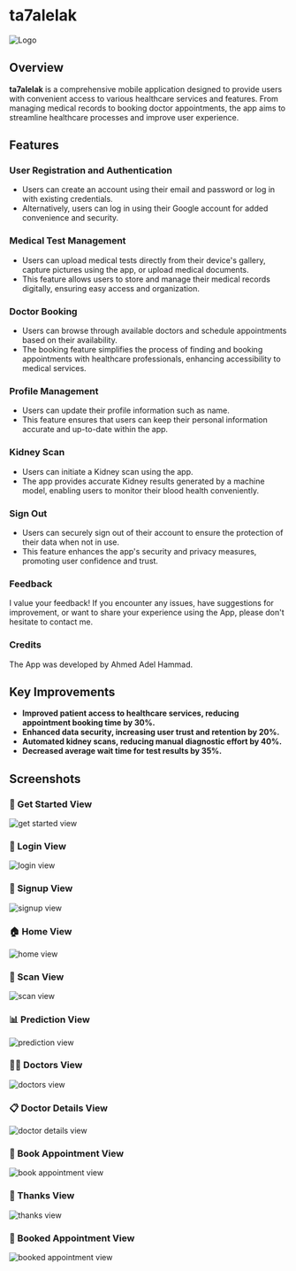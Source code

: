 # ta7alelak

![Logo](https://github.com/axah710/ta7alelak/assets/125761344/4598a22b-e08f-4c30-b04d-5b8c32856be4)

## Overview
**ta7alelak** is a comprehensive mobile application designed to provide users with convenient access to various healthcare services and features. From managing medical records to booking doctor appointments, the app aims to streamline healthcare processes and improve user experience.

## Features

### User Registration and Authentication
- Users can create an account using their email and password or log in with existing credentials.
- Alternatively, users can log in using their Google account for added convenience and security.

### Medical Test Management
- Users can upload medical tests directly from their device's gallery, capture pictures using the app, or upload medical documents.
- This feature allows users to store and manage their medical records digitally, ensuring easy access and organization.

### Doctor Booking
- Users can browse through available doctors and schedule appointments based on their availability.
- The booking feature simplifies the process of finding and booking appointments with healthcare professionals, enhancing accessibility to medical services.

### Profile Management
- Users can update their profile information such as name.
- This feature ensures that users can keep their personal information accurate and up-to-date within the app.

### Kidney Scan
- Users can initiate a Kidney scan using the app.
- The app provides accurate Kidney results generated by a machine model, enabling users to monitor their blood health conveniently.

### Sign Out
- Users can securely sign out of their account to ensure the protection of their data when not in use.
- This feature enhances the app's security and privacy measures, promoting user confidence and trust.

### Feedback
I value your feedback! If you encounter any issues, have suggestions for improvement, or want to share your experience using the App, please don't hesitate to contact me.

### Credits
The App was developed by Ahmed Adel Hammad.

## Key Improvements
- **Improved patient access to healthcare services, reducing appointment booking time by 30%.**
- **Enhanced data security, increasing user trust and retention by 20%.**
- **Automated kidney scans, reducing manual diagnostic effort by 40%.**
- **Decreased average wait time for test results by 35%.**

## Screenshots

### 🚀 Get Started View

![get started view](https://github.com/axah710/ta7alelak/assets/125761344/4598a22b-e08f-4c30-b04d-5b8c32856be4)

### 🔑 Login View

![login view](https://github.com/axah710/ta7alelak/assets/125761344/6bb42bf5-aead-401c-ab3f-835ee91f3ff1)

### 📝 Signup View

![signup view](https://github.com/axah710/ta7alelak/assets/125761344/3771a9f9-6cdd-4a1b-b3a9-363bd33d6b06)

### 🏠 Home View

![home view](https://github.com/axah710/ta7alelak/assets/125761344/91232f2c-1293-475c-a74a-a46d01548558)

### 🧪 Scan View

![scan view](https://github.com/axah710/ta7alelak/assets/125761344/6105fc26-56c6-4bce-94fb-bc17b315167b)

### 📊 Prediction View

![prediction view](https://github.com/axah710/ta7alelak/assets/125761344/ec7e8c82-0b38-44ca-bfcd-da2540471fe7)

### 👩‍⚕️ Doctors View

![doctors view](https://github.com/axah710/ta7alelak/assets/125761344/1cf04272-3d68-45a8-be92-3890d2941e1e)

### 📋 Doctor Details View

![doctor details view](https://github.com/axah710/ta7alelak/assets/125761344/b8a9dd67-08da-4628-bb4d-f2a823d72bcb)

### 📅 Book Appointment View

![book appointment view](https://github.com/axah710/ta7alelak/assets/125761344/ddf26e1e-4788-454c-869f-70d777e9ee39)

### 🙏 Thanks View

![thanks view](https://github.com/axah710/ta7alelak/assets/125761344/f9550a46-b2b5-4cac-925b-65e4d5d2d8bf)

### 📆 Booked Appointment View

![booked appointment view](https://github.com/axah710/ta7alelak/assets/125761344/cc79b7c4-1e0f-4e8e-8727-44c835bed3ad)
